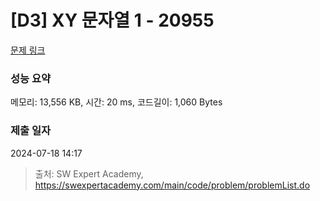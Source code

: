# [D3] XY 문자열 1 - 20955 

[문제 링크](https://swexpertacademy.com/main/code/problem/problemDetail.do?contestProbId=AY_gm8_6NjcDFAVF) 

### 성능 요약

메모리: 13,556 KB, 시간: 20 ms, 코드길이: 1,060 Bytes

### 제출 일자

2024-07-18 14:17



> 출처: SW Expert Academy, https://swexpertacademy.com/main/code/problem/problemList.do